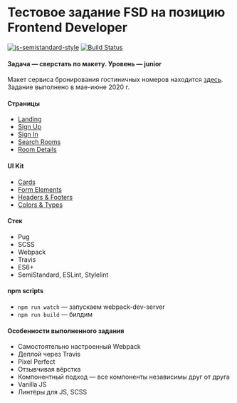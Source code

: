 # Тестовое задание FSD на позицию Frontend Developer

[![js-semistandard-style](https://img.shields.io/badge/code%20style-semistandard-brightgreen.svg)](https://github.com/standard/semistandard)
[![Build Status](https://travis-ci.com/vladtaranov/toxin.svg?branch=master)](https://travis-ci.com/vladtaranov/toxin)

#### Задача — сверстать по макету. Уровень — junior

Макет сервиса бронирования гостиничных номеров находится [здесь](https://www.figma.com/file/MumYcKVk9RkKZEG6dR5E3A/FSD-frontend-education-program.-The-2nd-task?node-id=18370%3A2). 
Задание выполнено в мае-июне 2020 г.

#### Страницы
- [Landing](https://vladtaranov.github.io/toxin/landing.html)
- [Sign Up](https://vladtaranov.github.io/toxin/register.html)
- [Sign In](https://vladtaranov.github.io/toxin/login.html)
- [Search Rooms](https://vladtaranov.github.io/toxin/catalog.html)
- [Room Details](https://vladtaranov.github.io/toxin/room-details.html)

#### UI Kit
- [Cards](https://vladtaranov.github.io/toxin/cards.html)
- [Form Elements](https://vladtaranov.github.io/toxin/form-elements.html)
- [Headers & Footers](https://vladtaranov.github.io/toxin/headers-and-footers.html)
- [Colors & Types](https://vladtaranov.github.io/toxin/colors-and-types.html)

#### Стек
* Pug
* SCSS
* Webpack
* Travis
* ES6+
* SemiStandard, ESLint, Stylelint

#### npm scripts
* ```npm run watch``` — запускаем webpack-dev-server
* ```npm run build``` — билдим

#### Особенности выполненного задания
* Самостоятельно настроенный Webpack
* Деплой через Travis
* Pixel Perfect
* Отзывчивая вёрстка
* Компонентный подход — все компоненты независимы друг от друга
* Vanilla JS
* Линтёры для JS, SCSS
